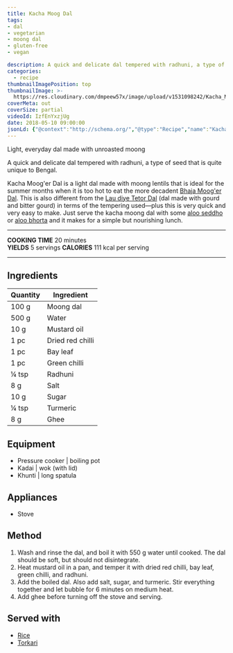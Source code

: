 ```yaml
---
title: Kacha Moog Dal
tags:
- dal
- vegetarian
- moong dal
- gluten-free
- vegan

description: A quick and delicate dal tempered with radhuni, a type of seed that is quite unique to Bengal.
categories:
  - recipe
thumbnailImagePosition: top
thumbnailImage: >-
  https://res.cloudinary.com/dmpeew57x/image/upload/v1531098242/Kacha_Moog_Dal_16x9_fb5vuu.png
coverMeta: out
coverSize: partial
videoId: IzfEnYxzjUg
date: 2018-05-10 09:00:00
jsonLd: {"@context":"http://schema.org/","@type":"Recipe","name":"Kacha Moog'er Dal","author":"Bong Eats","image":"https://res.cloudinary.com/dmpeew57x/image/upload/v1531098242/Kacha_Moog_Dal_16x9_fb5vuu.png","description":"A quick and delicate dal tempered with radhuni, a type of seed that is quite unique to Bengal.","prepTime":"PT10M","totalTime":"PT20M","recipeYield":"5 koftas", "nutrition":{"@type":"NutritionInformation","servingSize":"5 servings","calories":"111 calories"}, "recipeIngredient":["100 g Moong dal", "500 g Water", "10 g Mustard oil", "1 pc Dried red chilli", "1 pc Bay leaf", "1 pc Green chilli", "¼ tsp Radhuni", "8 g Salt", "10 g Sugar", "¼ tsp Turmeric", "8 g Ghee"],"recipeInstructions":["1. Wash and rinse the dal, and boil it with 550 g water until cooked. The dal should be soft, but should not disintegrate.", "2. Heat mustard oil in a pan, and temper it with dried red chilli, bay leaf, green chilli, and radhuni.", "3. Add the boiled dal. Also add salt, sugar, and turmeric. Stir everything together and let bubble for 6 minutes on medium heat.", "4. Add ghee before turning off the stove and serving."]}
---
```


<p class="post-byline">Light, everyday dal made with unroasted moong</p>

<p class="post-intro">A quick and delicate dal tempered with radhuni, a type of seed that is quite unique to Bengal.</p>

<!-- more -->

<span class="dropcap">K</span>acha Moog'er Dal is a light dal made with moong lentils that is ideal for the summer months when it is too hot to eat the more decadent [Bhaja Moog'er Dal](/recipe/bhaja-moong-dal-shobji-diye/). This is also different from the [Lau diye Tetor Dal](/recipe/tetor-dal-lau-diye/) (dal made with gourd and bitter gourd) in terms of the tempering used—plus this is very quick and very easy to make. Just serve the kacha moong dal with some [aloo seddho](/recipe/alu-sheddho/) or [aloo bhorta](/recipe/aloo-bhorta/) and it makes for a simple but nourishing lunch.

***

**COOKING TIME** 20 minutes   
**YIELDS** 5 servings
**CALORIES** 111 kcal per serving
***

## Ingredients
| Quantity | Ingredient       | 
|----------|------------------|
|    100 g | Moong dal        |
|    500 g | Water            |
|     10 g | Mustard oil      |
|     1 pc | Dried red chilli |
|     1 pc | Bay leaf         |
|     1 pc | Green chilli     |
|    ¼ tsp | Radhuni          |
|      8 g | Salt             |
|     10 g | Sugar            |
|    ¼ tsp | Turmeric         |
|      8 g | Ghee             |




## Equipment
- Pressure cooker | boiling pot
- Kadai | wok (with lid)
- Khunti | long spatula


## Appliances
- Stove

## Method

1. Wash and rinse the dal, and boil it with 550 g water until cooked. The dal should be soft, but should not disintegrate.
2. Heat mustard oil in a pan, and temper it with dried red chilli, bay leaf, green chilli, and radhuni. 
3. Add the boiled dal. Also add salt, sugar, and turmeric. Stir everything together and let bubble for 6 minutes on medium heat.
4. Add ghee before turning off the stove and serving.


## Served with
- [Rice](/how-to/cook-the-perfect-rice/)
- [Torkari](/tags/torkari/)